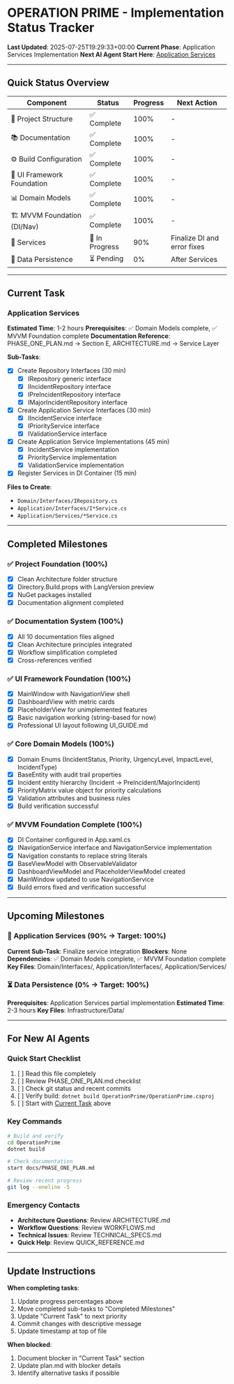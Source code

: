 # OPERATION PRIME - Implementation Status Tracker

**Last Updated**: 2025-07-25T19:29:33+00:00
**Current Phase**: Application Services Implementation
**Next AI Agent Start Here**: [Application Services](#current-task)

---

## Quick Status Overview

| Component | Status | Progress | Next Action |
|-----------|--------|----------|-------------|
| 📁 Project Structure | ✅ Complete | 100% | - |
| 📚 Documentation | ✅ Complete | 100% | - |
| ⚙️ Build Configuration | ✅ Complete | 100% | - |
| 🎨 UI Framework Foundation | ✅ Complete | 100% | - |
| 📊 Domain Models | ✅ Complete | 100% | - |
| 🏗️ MVVM Foundation (DI/Nav) | ✅ Complete | 100% | - |
| 🔧 Services | 🔄 In Progress | 90% | Finalize DI and error fixes |
| 💾 Data Persistence | ⏳ Pending | 0% | After Services |

---

## Current Task

### **Application Services**
**Estimated Time**: 1-2 hours
**Prerequisites**: ✅ Domain Models complete, ✅ MVVM Foundation complete
**Documentation Reference**: PHASE_ONE_PLAN.md → Section E, ARCHITECTURE.md → Service Layer

**Sub-Tasks**:
- [x] Create Repository Interfaces (30 min)
  - [x] IRepository<T> generic interface
  - [x] IIncidentRepository interface
  - [x] IPreIncidentRepository interface
  - [x] IMajorIncidentRepository interface
- [x] Create Application Service Interfaces (30 min)
  - [x] IIncidentService interface
  - [x] IPriorityService interface
  - [x] IValidationService interface
- [x] Create Application Service Implementations (45 min)
  - [x] IncidentService implementation
  - [x] PriorityService implementation
  - [x] ValidationService implementation
- [x] Register Services in DI Container (15 min)

**Files to Create**:
- `Domain/Interfaces/IRepository.cs`
- `Application/Interfaces/I*Service.cs`
- `Application/Services/*Service.cs`

---

## Completed Milestones

### ✅ Project Foundation (100%)
- [x] Clean Architecture folder structure
- [x] Directory.Build.props with LangVersion preview
- [x] NuGet packages installed
- [x] Documentation alignment completed

### ✅ Documentation System (100%)
- [x] All 10 documentation files aligned
- [x] Clean Architecture principles integrated
- [x] Workflow simplification completed
- [x] Cross-references verified

### ✅ UI Framework Foundation (100%)
- [x] MainWindow with NavigationView shell
- [x] DashboardView with metric cards
- [x] PlaceholderView for unimplemented features
- [x] Basic navigation working (string-based for now)
- [x] Professional UI layout following UI_GUIDE.md

### ✅ Core Domain Models (100%)
- [x] Domain Enums (IncidentStatus, Priority, UrgencyLevel, ImpactLevel, IncidentType)
- [x] BaseEntity with audit trail properties
- [x] Incident entity hierarchy (Incident → PreIncident/MajorIncident)
- [x] PriorityMatrix value object for priority calculations
- [x] Validation attributes and business rules
- [x] Build verification successful

### ✅ MVVM Foundation Complete (100%)
- [x] DI Container configured in App.xaml.cs
- [x] INavigationService interface and NavigationService implementation
- [x] Navigation constants to replace string literals
- [x] BaseViewModel with ObservableValidator
- [x] DashboardViewModel and PlaceholderViewModel created
- [x] MainWindow updated to use NavigationService
- [x] Build errors fixed and verification successful

---

## Upcoming Milestones

### 🔄 Application Services (90% → Target: 100%)
**Current Sub-Task**: Finalize service integration
**Blockers**: None
**Dependencies**: ✅ Domain Models complete, ✅ MVVM Foundation complete
**Key Files**: Domain/Interfaces/, Application/Interfaces/, Application/Services/

### ⏳ Data Persistence (0% → Target: 100%)
**Prerequisites**: Application Services partial implementation
**Estimated Time**: 2-3 hours
**Key Files**: Infrastructure/Data/

---

## For New AI Agents

### **Quick Start Checklist**
1. [ ] Read this file completely
2. [ ] Review PHASE_ONE_PLAN.md checklist
3. [ ] Check git status and recent commits
4. [ ] Verify build: `dotnet build OperationPrime/OperationPrime.csproj`
5. [ ] Start with [Current Task](#current-task) above

### **Key Commands**
```bash
# Build and verify
cd OperationPrime
dotnet build

# Check documentation
start docs/PHASE_ONE_PLAN.md

# Review recent progress
git log --oneline -5
```

### **Emergency Contacts**
- **Architecture Questions**: Review ARCHITECTURE.md
- **Workflow Questions**: Review WORKFLOWS.md
- **Technical Issues**: Review TECHNICAL_SPECS.md
- **Quick Help**: Review QUICK_REFERENCE.md

---

## Update Instructions

**When completing tasks**:
1. Update progress percentages above
2. Move completed sub-tasks to "Completed Milestones"
3. Update "Current Task" to next priority
4. Commit changes with descriptive message
5. Update timestamp at top of file

**When blocked**:
1. Document blocker in "Current Task" section
2. Update plan.md with blocker details
3. Identify alternative tasks if possible
